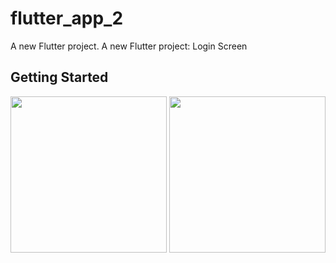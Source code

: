 # flutter_app_2

A new Flutter project.
A new Flutter project: Login Screen
## Getting Started


<img src="![Screenshot_1634313440](https://user-images.githubusercontent.com/89629701/137518400-ed5f5a35-16d6-4ca3-aee8-556f5dce2f7b.png)" width = "250">
<img src="![Screenshot_1634313526](https://user-images.githubusercontent.com/89629701/137518497-7d47679a-51a0-41a4-99b8-46317ed7e5bf.png)" width = "250">

